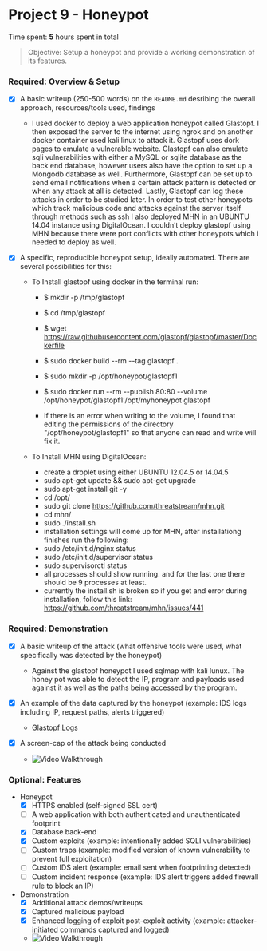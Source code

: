 # Project 9 - Honeypot

Time spent: **5** hours spent in total

> Objective: Setup a honeypot and provide a working demonstration of its features.

### Required: Overview & Setup

- [x] A basic writeup (250-500 words) on the `README.md` desribing the overall approach, resources/tools used, findings
	
	- I used docker to deploy a web application honeypot called Glastopf. I then exposed the server to the internet using ngrok and on another docker container used kali linux to attack it. Glastopf uses dork pages to emulate a vulnerable website. Glastopf can also emulate sqli vulnerabilities with either a MySQL or sqlite database as the back end database, however users also have the option to set up a Mongodb database as well. Furthermore, Glastopf can be set up to send email notifications when a certain attack pattern is detected or when any attack at all is detected. Lastly, Glastopf can log these attacks in order to be studied later. In order to test other honeypots which track malicious code and attacks against the server itself through methods such as ssh I also deployed MHN in an UBUNTU 14.04 instance using DigitalOcean. I couldn’t  deploy glastopf using MHN because there were port conflicts with other honeypots which i needed to deploy as well. 

- [x] A specific, reproducible honeypot setup, ideally automated. There are several possibilities for this:
	
	- To Install glastopf using docker in the terminal run:
		* $ mkdir -p /tmp/glastopf
		* $ cd /tmp/glastopf
		* $ wget https://raw.githubusercontent.com/glastopf/glastopf/master/Dockerfile
		* $ sudo docker build --rm --tag glastopf .
		* $ sudo mkdir -p /opt/honeypot/glastopf1
		* $ sudo docker run --rm --publish 80:80 --volume /opt/honeypot/glastopf1:/opt/myhoneypot glastopf
	
		* If there is an error when writing to the volume, I found that editing the permissions of the directory "/opt/honeypot/glastopf1" so that anyone can read and write will fix it.
	
	- To Install MHN using DigitalOcean:
		* create a droplet using either UBUNTU 12.04.5 or 14.04.5 
		* sudo apt-get update && sudo apt-get upgrade
		* sudo apt-get install git -y
		* cd /opt/
		* sudo git clone https://github.com/threatstream/mhn.git
		* cd mhn/
		* sudo ./install.sh
		* installation settings will come up for MHN, after installationg finishes run the following:
		* sudo /etc/init.d/nginx status
		* sudo /etc/init.d/supervisor status
		* sudo supervisorctl status
		* all processes should show running. and for the last one there should be 9 processes at least.
		* currently the install.sh is broken so if you get and error during installation, follow this link: https://github.com/threatstream/mhn/issues/441
		
		

### Required: Demonstration

- [x] A basic writeup of the attack (what offensive tools were used, what specifically was detected by the honeypot)
	
	* Against the glastopf honeypot I used sqlmap with kali lunux. The honey pot was able to detect the IP, program and payloads used against it as well as the paths being accessed by the program.
	
- [x] An example of the data captured by the honeypot (example: IDS logs including IP, request paths, alerts triggered)
 	
	* <a href="https://github.com/RedolentSun/HoneyPot_Deployment/blob/master/glastopf.log"/> Glastopf Logs </a>
	
- [x] A screen-cap of the attack being conducted
	* <img src='http://i.imgur.com/UgSej4u.gif' title='Video Walkthrough' width='' alt='Video Walkthrough' />
    
### Optional: Features
- Honeypot
	- [X] HTTPS enabled (self-signed SSL cert)
	- [ ] A web application with both authenticated and unauthenticated footprint
	- [X] Database back-end
	- [X] Custom exploits (example: intentionally added SQLI vulnerabilities)
	- [ ] Custom traps (example: modified version of known vulnerability to prevent full exploitation)
	- [ ] Custom IDS alert (example: email sent when footprinting detected)
	- [ ] Custom incident response (example: IDS alert triggers added firewall rule to block an IP)
- Demonstration
	- [X] Additional attack demos/writeups
	- [X] Captured malicious payload
	- [X] Enhanced logging of exploit post-exploit activity (example: attacker-initiated commands captured and logged)
	  
	* <img src='http://i.imgur.com/OCOExq5.gif' title='Video Walkthrough' width='' alt='Video Walkthrough' />
